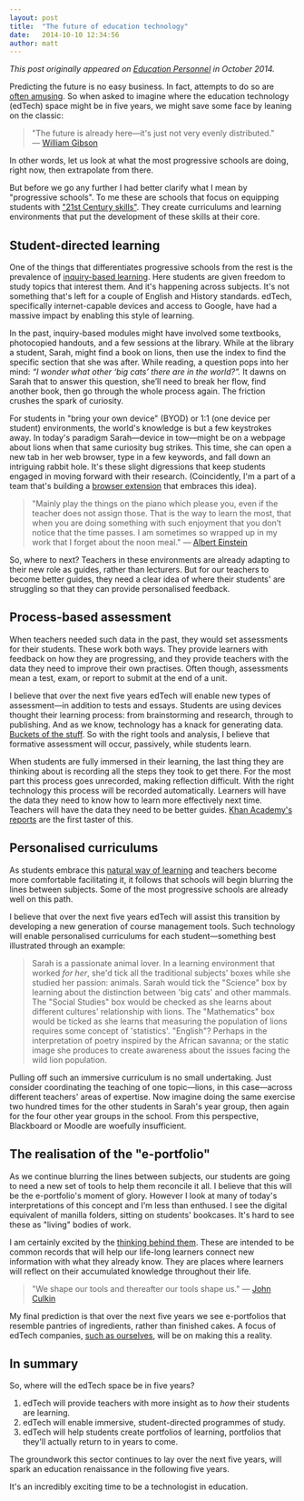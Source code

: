 ```yaml
---
layout: post
title:  "The future of education technology"
date:   2014-10-10 12:34:56
author: matt
---
```

*This post originally appeared on [Education Personnel](http://edperson.co.nz/blog/thoughts-on-the-future-of-edtech-matt-kennedy) in October 2014.* 

Predicting the future is no easy business. In fact, attempts to do so are [often amusing](http://publicdomainreview.org/collections/france-in-the-year-2000-1899-1910/). So when asked to imagine where the education technology (edTech) space might be in five years, we might save some face by leaning on the classic:

> "The future is already here—it's just not very evenly distributed."
— [William Gibson](http://quoteinvestigator.com/2012/01/24/future-has-arrived/)

In other words, let us look at what the most progressive schools are doing, right now, then extrapolate from there.

But before we go any further I had better clarify what I mean by "progressive schools". To me these are schools that focus on equipping students with ["21st Century skills"](http://elearning.tki.org.nz/Leadership/School-vision/Teaching-for-21st-century-learners). They create curriculums and learning environments that put the development of these skills at their core.


## Student-directed learning

One of the things that differentiates progressive schools from the rest is the prevalence of [inquiry-based learning](http://www.inquiringmind.co.nz/WhatIsInquiry.htm). Here students are given freedom to study topics that interest them. And it's happening across subjects. It's not something that's left for a couple of English and History standards. edTech, specifically internet-capable devices and access to Google, have had a massive impact by enabling this style of learning. 

In the past, inquiry-based modules might have involved some textbooks, photocopied handouts, and a few sessions at the library. While at the library a student, Sarah, might find a book on lions, then use the index to find the specific section that she was after. While reading, a question pops into her mind: *“I wonder what other ‘big cats’ there are in the world?”.* It dawns on Sarah that to answer this question, she’ll need to break her flow, find another book, then go through the whole process again. The friction crushes the spark of curiosity.

For students in "bring your own device" (BYOD) or 1:1 (one device per student) environments, the world's knowledge is but a few keystrokes away. In today's paradigm Sarah—device in tow—might be on a webpage about lions when that same curiosity bug strikes. This time, she can open a new tab in her web browser, type in a few keywords, and fall down an intriguing rabbit hole. It's these slight digressions that keep students engaged in moving forward with their research. (Coincidently, I'm a part of a team that's building a [browser extension](http://trailblazer.io) that embraces this idea).

> "Mainly play the things on the piano which please you, even if the teacher does not assign those. That is the way to learn the most, that when you are doing something with such enjoyment that you don’t notice that the time passes. I am sometimes so wrapped up in my work that I forget about the noon meal."
> — [Albert Einstein](http://www.brainpickings.org/index.php/2013/06/14/einstein-letter-to-son/)

So, where to next? Teachers in these environments are already adapting to their new role as guides, rather than lecturers. But for our teachers to become better guides, they need a clear idea of where their students' are struggling so that they can provide personalised feedback. 


## Process-based assessment

When teachers needed such data in the past, they would set assessments for their students. These work both ways. They provide learners with feedback on how they are progressing, and they provide teachers with the data they need to improve their own practises. Often though, assessments mean a test, exam, or report to submit at the end of a unit.

I believe that over the next five years edTech will enable new types of assessment—in addition to tests and essays. Students are using devices thought their learning process: from brainstorming and research, through to publishing. And as we know, technology has a knack for generating data. [Buckets of the stuff](http://blogs-images.forbes.com/davefeinleib/files/2012/10/Worldwide-Data-Growth.017.png). So with the right tools and analysis, I believe that formative assessment will occur, passively, while students learn.

When students are fully immersed in their learning, the last thing they are thinking about is recording all the steps they took to get there. For the most part this process goes unrecorded, making reflection difficult. With the right technology this process will be recorded automatically. Learners will have the data they need to know how to learn more effectively next time. Teachers will have the data they need to be better guides. [Khan Academy's reports](https://www.khanacademy.org/coach/demo) are the first taster of this.


## Personalised curriculums

As students embrace this [natural way of learning](http://www.ted.com/talks/sugata_mitra_the_child_driven_education) and teachers become more comfortable facilitating it, it follows that schools will begin blurring the lines between subjects. Some of the most progressive schools are already well on this path.

I believe that over the next five years edTech will assist this transition by developing a new generation of course management tools. Such technology will enable personalised curriculums for each student—something best illustrated through an example:

> Sarah is a passionate animal lover. In a learning environment that worked *for her*, she'd tick all the traditional subjects' boxes while she studied her passion: animals. Sarah would tick the "Science" box by learning about the distinction between 'big cats' and other mammals. The "Social Studies" box would be checked as she learns about different cultures' relationship with lions. The "Mathematics" box would be ticked as she learns that measuring the population of lions requires some concept of 'statistics'. "English"? Perhaps in the interpretation of poetry inspired by the African savanna; or the static image she produces to create awareness about the issues facing the wild lion population.

Pulling off such an immersive curriculum is no small undertaking. Just consider coordinating the teaching of one topic—lions, in this case—across different teachers' areas of expertise. Now imagine doing the same exercise two hundred times for the other students in Sarah's year group, then again for the four other year groups in the school. From this perspective, Blackboard or Moodle are woefully insufficient. 


## The realisation of the "e-portfolio"

As we continue blurring the lines between subjects, our students are going to need a new set of tools to help them reconcile it all. I believe that this will be the e-portfolio's moment of glory. However I look at many of today's interpretations of this concept and I'm less than enthused. I see the digital equivalent of manilla folders, sitting on students' bookcases. It's hard to see these as "living" bodies of work.

I am certainly excited by the [thinking behind them](http://elearning.tki.org.nz/Teaching/Assessment/e-Portfolios#why_use_ePortfolios). These are intended to be common records that will help our life-long learners connect new information with what they already know. They are places where learners will reflect on their accumulated knowledge throughout their life. 

> "We shape our tools and thereafter our tools shape us." 
— [John Culkin](http://mcluhangalaxy.wordpress.com/2013/04/01/we-shape-our-tools-and-thereafter-our-tools-shape-us/)

My final prediction is that over the next five years we see e-portfolios that resemble pantries of ingredients, rather than finished cakes. A focus of edTech companies, [such as ourselves](http://trailblazer.io), will be on making this a reality.


## In summary

So, where will the edTech space be in five years? 
1. edTech will provide teachers with more insight as to *how* their students are learning. 
2. edTech will enable immersive, student-directed programmes of study. 
3. edTech will help students create portfolios of learning, portfolios that they'll actually return to in years to come.

The groundwork this sector continues to lay over the next five years, will spark an education renaissance in the following five years. 

It's an incredibly exciting time to be a technologist in education.
